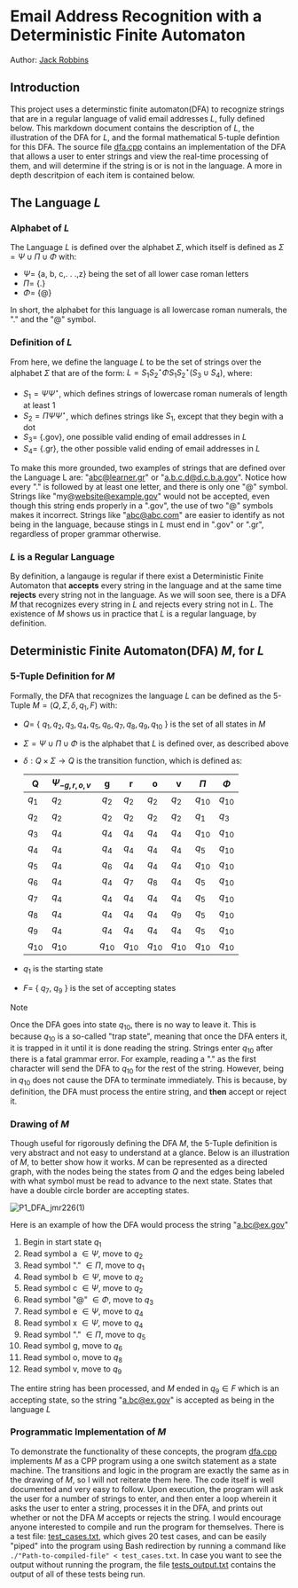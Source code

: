 # Email Address Recognition with a Deterministic Finite Automaton
Author: [Jack Robbins](https://www.github.com/jackr276)

## Introduction
This project uses a determinstic finite automaton(DFA) to recognize strings that are in a regular language of valid email addresses $L$, fully defined below. This markdown document contains the description of $L$, the illustration of the DFA for $L$, and the formal mathematical 5-tuple defintion for this DFA. The source file [dfa.cpp](https://github.com/jackr276/Email-Address-Recognition-with-a-Deterministic-Finite-Automaton/blob/main/src/dfa.cpp) contains an implementation of the DFA that allows a user to enter strings and view the real-time processing of them, and will determine if the string is or is not in the language. A more in depth descritpion of each item is contained below.

## The Language $L$
### Alphabet of $L$
The Language $L$ is defined over the alphabet $\Sigma$, which itself is defined as $\Sigma = \Psi \cup \Pi \cup \Phi$ with: 
* $\Psi =$ {a, b, c,. . .,z} being the set of all lower case roman letters
* $\Pi =$ {.}
* $\Phi =$ {@}

In short, the alphabet for this language is all lowercase roman numerals, the "." and the "@" symbol.

### Definition of $L$
From here, we define the language $L$ to be the set of strings over the alphabet $\Sigma$ that are of the form: $L = S_{1}S_{2}^\star\Phi S_{1}S_{2}^\star(S_{3} \cup S_{4})$, where:
* $S_{1} = \Psi\Psi^\star$, which defines strings of lowercase roman numerals of length at least 1
* $S_{2} = \Pi\Psi\Psi^\star$, which defines strings like $S_{1}$, except that they begin with a dot
* $S_{3} =$ {.gov}, one possible valid ending of email addresses in $L$
* $S_{4} =$ {.gr}, the other possible valid ending of email addresses in $L$

To make this more grounded, two examples of strings that are defined over the Language L are: "abc@learner.gr" or "a.b.c.d@d.c.b.a.gov". Notice how every "." is followed by at least one letter, and there is only one "@" symbol. Strings like "my@website@example.gov" would not be accepted, even though this string ends properly in a ".gov", the use of two "@" symbols makes it incorrect. Strings like "abc@abc.com" are easier to identify as not being in the language, because stings in $L$ must end in ".gov" or ".gr", regardless of proper grammar otherwise.

### $L$ is a Regular Language
By definition, a langauge is regular if there exist a Deterministic Finite Automaton that **accepts** every string in the language and at the same time **rejects** every string not in the language. As we will soon see, there is a DFA $M$ that recognizes every string in $L$ and rejects every string not in $L$. The existence of $M$ shows us in practice that $L$ is a regular language, by definition.

## Deterministic Finite Automaton(DFA) $M$, for $L$
### 5-Tuple Definition for $M$
Formally, the DFA that recognizes the language $L$ can be defined as the 5-Tuple $M = (Q, \Sigma, \delta, q_{1}, F)$ with:
* $Q =$ { $q_{1}, q_{2}, q_{3}, q_{4}, q_{5}, q_{6}, q_{7}, q_{8}, q_{9}, q_{10}$ } is the set of all states in $M$
* $\Sigma = \Psi \cup \Pi \cup \Phi$ is the alphabet that $L$ is defined over, as described above
* $\delta: Q \times \Sigma \rightarrow Q$ is the transition function, which is defined as:

  | Q | $\Psi_{-g, r, o, v}$ | g | r | o | v | $\Pi$ | $\Phi$ |
  |---|---|:---------:|---|---|---|---|---|
  |$q_{1}$| $q_{2}$ | $q_{2}$ | $q_{2}$ | $q_{2}$ | $q_{2}$ | $q_{10}$ | $q_{10}$ |
  |$q_{2}$| $q_{2}$ | $q_{2}$ | $q_{2}$ | $q_{2}$ | $q_{2}$ | $q_{1}$ | $q_{3}$ |
  |$q_{3}$| $q_{4}$ | $q_{4}$ | $q_{4}$ | $q_{4}$ | $q_{4}$ | $q_{10}$ | $q_{10}$ | 
  |$q_{4}$| $q_{4}$ | $q_{4}$ | $q_{4}$ | $q_{4}$ | $q_{4}$ | $q_{5}$ | $q_{10}$ | 
  |$q_{5}$| $q_{4}$ | $q_{6}$ | $q_{4}$ | $q_{4}$ | $q_{4}$ | $q_{10}$ | $q_{10}$ | 
  |$q_{6}$| $q_{4}$ | $q_{4}$ | $q_{7}$ | $q_{8}$ | $q_{4}$ | $q_{5}$ | $q_{10}$ | 
  |$q_{7}$| $q_{4}$ | $q_{4}$ | $q_{4}$ | $q_{4}$ | $q_{4}$ | $q_{5}$ | $q_{10}$ | 
  |$q_{8}$| $q_{4}$ | $q_{4}$ | $q_{4}$ | $q_{4}$ | $q_{9}$ | $q_{5}$ | $q_{10}$ | 
  |$q_{9}$| $q_{4}$ | $q_{4}$ | $q_{4}$ | $q_{4}$ | $q_{4}$ | $q_{5}$ | $q_{10}$ | 
  |$q_{10}$| $q_{10}$ | $q_{10}$ | $q_{10}$ | $q_{10}$ | $q_{10}$ | $q_{10}$ | $q_{10}$ |

* $q_{1}$ is the starting state
* $F =$ { $q_{7}$, $q_{9}$ } is the set of accepting states

> [!NOTE]
> Once the DFA goes into state $q_{10}$, there is no way to leave it. This is because $q_{10}$ is a so-called "trap state", meaning that once the DFA enters it, it is trapped in it until it is done reading the string. Strings enter $q_{10}$ after there is a fatal grammar error. For example, reading a "." as the first character will send the DFA to $q_{10}$ for the rest of the string. However, being in $q_{10}$ does not cause the DFA to terminate immediately. This is because, by definition, the DFA must process the entire string, and **then** accept or reject it.

### Drawing of $M$
Though useful for rigorously defining the DFA $M$, the 5-Tuple definition is very abstract and not easy to understand at a glance. Below is an illustration of $M$, to better show how it works. $M$ can be represented as a directed graph, with the nodes being the states from $Q$ and the edges being labeled with what symbol must be read to advance to the next state. States that have a double circle border are accepting states.

![P1_DFA_jmr226(1)](https://github.com/jackr276/Email-Address-Recognition-with-a-Discrete-Finite-Automaton/assets/113046361/ffc8d175-1cb0-408f-9b86-b69a530b3de4)

Here is an example of how the DFA would process the string "a.bc@ex.gov"
1. Begin in start state $q_{1}$
2. Read symbol a $\in \Psi$, move to $q_{2}$
3. Read symbol "." $\in \Pi$, move to $q_{1}$
4. Read symbol b $\in \Psi$, move to $q_{2}$
5. Read symbol c $\in \Psi$, move to $q_{2}$
6. Read symbol "@" $\in \Phi$, move to $q_{3}$
7. Read symbol e $\in \Psi$, move to $q_{4}$
8. Read symbol x $\in \Psi$, move to $q_{4}$
9. Read symbol "." $\in \Pi$, move to $q_{5}$
10. Read symbol g, move to $q_{6}$
11. Read symbol o, move to $q_{8}$
12. Read symbol v, move to $q_{9}$

The entire string has been processed, and $M$ ended in $q_{9} \in F$ which is an accepting state, so the string "a.bc@ex.gov" is accepted as being in the language $L$

### Programmatic Implementation of $M$
To demonstrate the functionality of these concepts, the program [dfa.cpp](https://github.com/jackr276/Email-Address-Recognition-with-a-Deterministic-Finite-Automaton/blob/main/src/dfa.cpp) implements $M$ as a CPP program using a one switch statement as a state machine. The transitions and logic in the program
are exactly the same as in the drawing of $M$, so I will not reiterate them here. The code itself is well documented and very easy to follow. Upon execution, the program will ask the user for a number of strings to enter, and then enter a loop wherein it asks the user to enter a string, processes it in the DFA, and prints out whether or not the DFA $M$ accepts or rejects the string. I would encourage anyone interested to compile and run the program for themselves. There is a test file: [test_cases.txt](https://github.com/jackr276/Email-Address-Recognition-with-a-Deterministic-Finite-Automaton/blob/main/test_cases.txt), which gives 20 test cases, and can be easily "piped" into the program using Bash redirection by running a command like `./"Path-to-compiled-file" < test_cases.txt`. In case you want to see the output without running the program, the file [tests_output.txt](https://github.com/jackr276/Email-Address-Recognition-with-a-Deterministic-Finite-Automaton/blob/main/tests_output.txt) contains the output of all of these tests being run.

